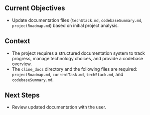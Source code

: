 ## Current Objectives

-   Update documentation files (`techStack.md`, `codebaseSummary.md`, `projectRoadmap.md`) based on initial project analysis.

## Context

-   The project requires a structured documentation system to track progress, manage technology choices, and provide a codebase overview.
-   The `cline_docs` directory and the following files are required: `projectRoadmap.md`, `currentTask.md`, `techStack.md`, and `codebaseSummary.md`.

## Next Steps

-   Review updated documentation with the user.
